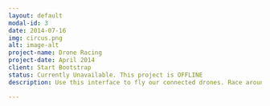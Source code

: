 ```yaml
---
layout: default
modal-id: 3
date: 2014-07-16
img: circus.png
alt: image-alt
project-name: Drone Racing
project-date: April 2014
client: Start Bootstrap
status: Currently Unavailable. This project is OFFLINE
description: Use this interface to fly our connected drones. Race around the marked track in real time against another human controlled drone racer.

---
```


